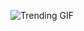 ![Trending GIF](https://media3.giphy.com/media/v1.Y2lkPThiYjIxNzcyNXpuZW80YmZ6bnRwb3dtbndnMmhrNXZjaXFrcG5hdnZlaHBwdWxjbSZlcD12MV9naWZzX3NlYXJjaCZjdD1n/2jMtpIi8mhE8ctiMtK/giphy.gif)
